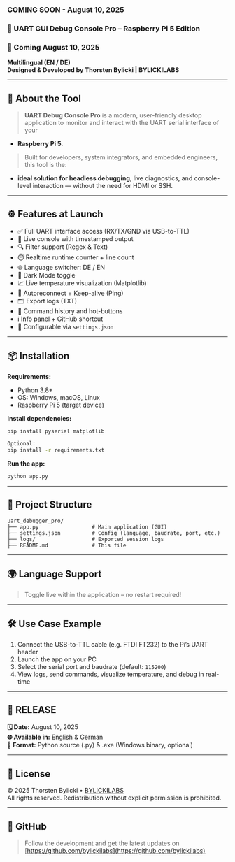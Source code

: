 ### COMING SOON - August 10, 2025

### 🔧 UART GUI Debug Console Pro – Raspberry Pi 5 Edition

### 📅 Coming August 10, 2025  
**Multilingual (EN / DE)**  
**Designed & Developed by Thorsten Bylicki | BYLICKILABS**

---

## 🚀 About the Tool

> **UART Debug Console Pro** is a modern, user-friendly desktop application to monitor and interact with the UART serial interface of your
  - **Raspberry Pi 5**.  

> Built for developers, system integrators, and embedded engineers, this tool is the:
  - **ideal solution for headless debugging**, live diagnostics, and console-level interaction — without the need for HDMI or SSH.

---

## ⚙️ Features at Launch

- ✅ Full UART interface access (RX/TX/GND via USB-to-TTL)
- 🧪 Live console with timestamped output
- 🔍 Filter support (Regex & Text)
- ⏱️ Realtime runtime counter + line count
- 🌐 Language switcher: DE / EN
- 🎨 Dark Mode toggle
- 📈 Live temperature visualization (Matplotlib)
- 🔁 Autoreconnect + Keep-alive (Ping)
- 🗂 Export logs (TXT)
- 🧠 Command history and hot-buttons
- ℹ️ Info panel + GitHub shortcut
- 📄 Configurable via `settings.json`

---

## 📦 Installation

**Requirements:**

- Python 3.8+
- OS: Windows, macOS, Linux
- Raspberry Pi 5 (target device)

**Install dependencies:**

```bash
pip install pyserial matplotlib

Optional:
pip install -r requirements.txt
```

**Run the app:**

```bash
python app.py
```

---

## 📁 Project Structure

```
uart_debugger_pro/
├── app.py                 # Main application (GUI)
├── settings.json          # Config (language, baudrate, port, etc.)
├── logs/                  # Exported session logs
├── README.md              # This file
```

---

## 🌍 Language Support

> Toggle live within the application – no restart required!

---

## 🛠 Use Case Example

1. Connect the USB-to-TTL cable (e.g. FTDI FT232) to the Pi’s UART header
2. Launch the app on your PC
3. Select the serial port and baudrate (default: `115200`)
4. View logs, send commands, visualize temperature, and debug in real-time

---

## 📅 RELEASE

**🗓️ Date:** August 10, 2025  
**🌐 Available in:** English & German  
**📁 Format:** Python source (.py) & .exe (Windows binary, optional)

---

## 🧾 License

© 2025 Thorsten Bylicki • [BYLICKILABS](https://github.com/bylickilabs)  
All rights reserved. Redistribution without explicit permission is prohibited.

---

## 🔗 GitHub

> Follow the development and get the latest updates on  
[https://github.com/bylickilabs](https://github.com/bylickilabs)
